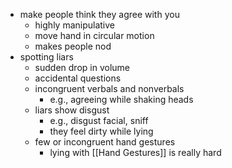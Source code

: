 + make people think they agree with you
	+ highly manipulative
	+ move hand in circular motion
	+ makes people nod
+ spotting liars
	+ sudden drop in volume
	+ accidental questions
	+ incongruent verbals and nonverbals
		+ e.g., agreeing while shaking heads
	+ liars show disgust
		+ e.g., disgust facial, sniff
		+ they feel dirty while lying
	+ few or incongruent hand gestures
		+ lying with [[Hand Gestures]] is really hard